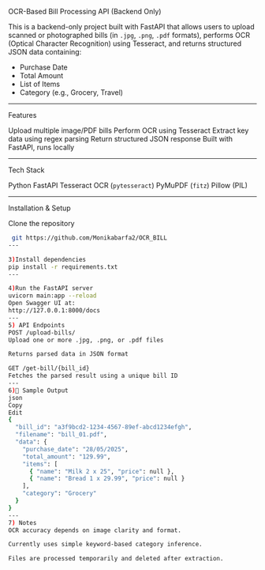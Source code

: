  OCR-Based Bill Processing API (Backend Only)

This is a backend-only project built with FastAPI that allows users to upload scanned or photographed bills (in `.jpg`, `.png`, `.pdf` formats), performs OCR (Optical Character Recognition) using Tesseract, and returns structured JSON data containing:

- Purchase Date
- Total Amount
- List of Items
- Category (e.g., Grocery, Travel)

---

  Features

 Upload multiple image/PDF bills
 Perform OCR using Tesseract
 Extract key data using regex parsing
 Return structured JSON response
 Built with FastAPI, runs locally

---

 Tech Stack

Python
FastAPI
Tesseract OCR (`pytesseract`)
PyMuPDF (`fitz`)
Pillow (PIL)

---

 Installation & Setup

Clone the repository

```bash
 git https://github.com/Monikabarfa2/OCR_BILL
---

3)Install dependencies
pip install -r requirements.txt
---

4)Run the FastAPI server
uvicorn main:app --reload
Open Swagger UI at:
http://127.0.0.1:8000/docs
---
5) API Endpoints
POST /upload-bills/
Upload one or more .jpg, .png, or .pdf files

Returns parsed data in JSON format

GET /get-bill/{bill_id}
Fetches the parsed result using a unique bill ID
---
6)📄 Sample Output
json
Copy
Edit
{
  "bill_id": "a3f9bcd2-1234-4567-89ef-abcd1234efgh",
  "filename": "bill_01.pdf",
  "data": {
    "purchase_date": "28/05/2025",
    "total_amount": "129.99",
    "items": [
      { "name": "Milk 2 x 25", "price": null },
      { "name": "Bread 1 x 29.99", "price": null }
    ],
    "category": "Grocery"
  }
}
---
7) Notes
OCR accuracy depends on image clarity and format.

Currently uses simple keyword-based category inference.

Files are processed temporarily and deleted after extraction.




